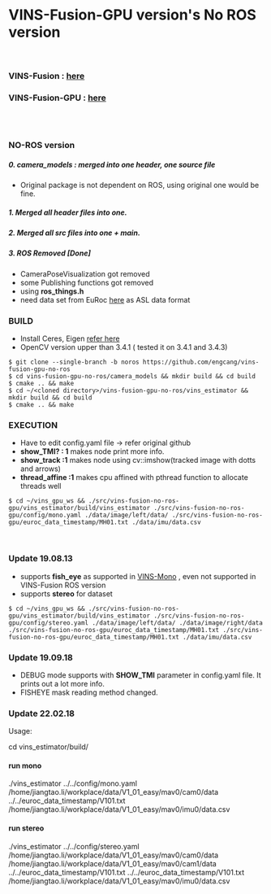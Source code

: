 # VINS-Fusion-GPU version's No ROS version
<br>

### VINS-Fusion : [here](https://github.com/HKUST-Aerial-Robotics/VINS-Fusion)
### VINS-Fusion-GPU : [here](https://github.com/pjrambo/VINS-Fusion-gpu)

<br>
<br>

### NO-ROS version

##### 0. camera_models : merged into one header, one source file
  + Original package is not dependent on ROS, using original one would be fine.
##### 1. Merged all header files into one.
##### 2. Merged all src files into one + main.
##### 3. ROS Removed [Done] 
  + CameraPoseVisualization got removed
  + some Publishing functions got removed
  + using **ros_things.h**
  + need data set from EuRoc [here](https://projects.asl.ethz.ch/datasets/doku.php?id=kmavvisualinertialdatasets) as ASL data format

### BUILD
  + Install Ceres, Eigen [refer here](https://github.com/engcang/vins-application)
  + OpenCV version upper than 3.4.1 ( tested it on 3.4.1 and 3.4.3)
  ~~~shell
  $ git clone --single-branch -b noros https://github.com/engcang/vins-fusion-gpu-no-ros
  $ cd vins-fusion-gpu-no-ros/camera_models && mkdir build && cd build
  $ cmake .. && make
  $ cd ~/<cloned directory>/vins-fusion-gpu-no-ros/vins_estimator && mkdir build && cd build
  $ cmake .. && make
  ~~~

### EXECUTION
  + Have to edit config.yaml file -> refer original github
  + **show_TMI? : 1** makes node print more info.
  + **show_track :1** makes node using cv::imshow(tracked image with dotts and arrows)
  + **thread_affine :1** makes cpu affined with pthread function to allocate threads well
  ~~~shell
  $ cd ~/vins_gpu_ws && ./src/vins-fusion-no-ros-gpu/vins_estimator/build/vins_estimator ./src/vins-fusion-no-ros-gpu/config/mono.yaml ./data/image/left/data/ ./src/vins-fusion-no-ros-gpu/euroc_data_timestamp/MH01.txt ./data/imu/data.csv
  ~~~

<br>

### Update 19.08.13
  + supports **fish_eye** as supported in [VINS-Mono](https://github.com/HKUST-Aerial-Robotics/VINS-Mono) , even not supported in VINS-Fusion ROS version 
  + supports **stereo** for dataset
  ~~~shell
  $ cd ~/vins_gpu_ws && ./src/vins-fusion-no-ros-gpu/vins_estimator/build/vins_estimator ./src/vins-fusion-no-ros-gpu/config/stereo.yaml ./data/image/left/data/ ./data/image/right/data ./src/vins-fusion-no-ros-gpu/euroc_data_timestamp/MH01.txt ./src/vins-fusion-no-ros-gpu/euroc_data_timestamp/MH01.txt ./data/imu/data.csv
  ~~~

### Update 19.09.18
  + DEBUG mode supports with **SHOW_TMI** parameter in config.yaml file. It prints out a lot more info.
  + FISHEYE mask reading method changed.

### Update 22.02.18
Usage:

cd vins_estimator/build/

#### run mono
  ./vins_estimator ../../config/mono.yaml /home/jiangtao.li/workplace/data/V1_01_easy/mav0/cam0/data  ../../euroc_data_timestamp/V101.txt  /home/jiangtao.li/workplace/data/V1_01_easy/mav0/imu0/data.csv
#### run stereo
   ./vins_estimator ../../config/stereo.yaml /home/jiangtao.li/workplace/data/V1_01_easy/mav0/cam0/data /home/jiangtao.li/workplace/data/V1_01_easy/mav0/cam1/data  ../../euroc_data_timestamp/V101.txt ../../euroc_data_timestamp/V101.txt  /home/jiangtao.li/workplace/data/V1_01_easy/mav0/imu0/data.csv
